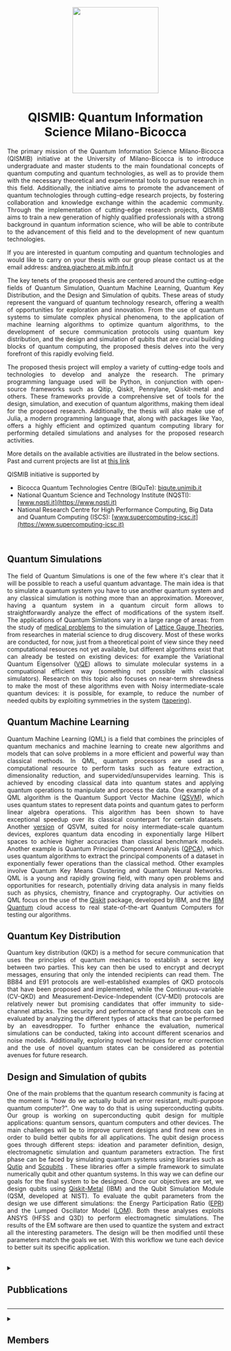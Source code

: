 <div align="center">
<img src="https://avatars.githubusercontent.com/u/74980247?s=400&u=a88078be8d5dd965e43c0e9b4acaddccae1ad431&v=4" width="200">

# QISMIB: Quantum Information Science Milano-Bicocca

</div>

<p align="justify"> The primary mission of the Quantum Information Science Milano-Bicocca (QISMIB) initiative at the University of Milano-Bicocca is to introduce undergraduate and master students to the main foundational concepts of quantum computing and quantum technologies, as well as to provide them with the necessary theoretical and experimental tools to pursue research in this field. Additionally, the initiative aims to promote the advancement of quantum technologies through cutting-edge research projects, by fostering collaboration and knowledge exchange within the academic community. Through the implementation of cutting-edge research projects, QISMIB aims to train a new generation of highly qualified professionals with a strong background in quantum information science, who will be able to contribute to the advancement of this field and to the development of new quantum technologies. </p>    
  
<p align="justify"> If you are interested in quantum computing and quantum technologies and would like to carry on your thesis with our group please contact us at the email address: <a href="mailto:andrea.giachero@mib.infn.it">andrea.giachero at mib.infn.it</a>
  
<p align="justify"> The key tenets of the proposed thesis are centered around the cutting-edge fields of Quantum Simulation, Quantum Machine Learning, Quantum Key Distribution, and the Design and Simulation of qubits. These areas of study represent the vanguard of quantum technology research, offering a wealth of opportunities for exploration and innovation. From the use of quantum systems to simulate complex physical phenomena, to the application of machine learning algorithms to optimize quantum algorithms, to the development of secure communication protocols using quantum key distribution, and the design and simulation of qubits that are crucial building blocks of quantum computing, the proposed thesis delves into the very forefront of this rapidly evolving field.  </p>

<p align="justify"> The proposed thesis project will employ a variety of cutting-edge tools and technologies to develop and analyze the research. The primary programming language used will be Python, in conjunction with open-source frameworks such as Qitip, Qiskit, Pennylane, Qiskit-metal and others. These frameworks provide a comprehensive set of tools for the design, simulation, and execution of quantum algorithms, making them ideal for the proposed research. Additionally, the thesis will also make use of Julia, a modern programming language that, along with packages like Yao, offers a highly efficient and optimized quantum computing library for performing detailed simulations and analyses for the proposed research activities.</p>   

More details on the available activities are illustrated in the below sections. Past and current projects are list at [this link](https://github.com/orgs/qismib/repositories)   

QISMIB initiative is supported by 
* Bicocca Quantum Technologies Centre (BiQuTe): [biqute.unimib.it](https://biqute.unimib.it/)
* National Quantum Science and Technology Institute (NQSTI): [www.nqsti.it](https://www.nqsti.it)
* National Research Centre for High Performance Computing, Big Data and Quantum Computing (ISCS): [www.supercomputing-icsc.it](https://www.supercomputing-icsc.it)



<br />

## Quantum Simulations
<p align="justify"> The field of Quantum Simulations is one of the few where it's clear that it will be possible to reach a useful quantum advantage. The main idea is that to simulate a quantum system you have to use another quantum system and any classical simulation is nothing more than an approximation. Moreover, having a quantum system in a quantum circuit form allows to straightforwardly analyze the effect of modifications of the system itself. The applications of Quantum Simlations vary in a large range of areas: from the study of <a href="https://pubmed.ncbi.nlm.nih.gov/34736057/">medical problems</a> to the simulation of <a href="https://arxiv.org/abs/1503.02312">Lattice Gauge Theories</a>, from researches in material science to drug discovery. Most of these works are conducted, for now, just from a theoretical point of view since they need computational resources not yet available, but different algorithms exist that can already be tested on existing devices: for example the Variational Quantum Eigensolver (<a href="https://arxiv.org/abs/2111.05176">VQE</a>) allows to simulate molecular systems in a compuational efficient way (something not possible with classical simulators). Research on this topic also focuses on near-term shrewdness to make the most of these algorithms even with Noisy intermediate-scale quantum devices: it is possible, for example, to reduce the number of needed qubits by exploiting symmetries in the system (<a href="https://arxiv.org/abs/1701.08213">tapering</a>).

</p>

## Quantum Machine Learning
<p align="justify"> Quantum Machine Learning (QML) is a field that combines the principles of quantum mechanics and machine learning to create new algorithms and models that can solve problems in a more efficient and powerful way than classical methods. In QML, quantum processors are used as a computational resource to perform tasks such as feature extraction, dimensionality reduction, and supervided/unsupervides learning. This is achieved by encoding classical data into quantum states and applying quantum operations to manipulate and process the data. One example of a QML algorithm is the Quantum Support Vector Machine (<a href="https://arxiv.org/pdf/1307.0471.pdf">QSVM</a>), which uses quantum states to represent data points and quantum gates to perform linear algebra operations. This algorithm has been shown to have exceptional speedup over its classical counterpart for certain datasets. Another <a href="https://arxiv.org/pdf/1307.0471.pdf">version</a> of QSVM, suited for noisy intermediate-scale quantum devices, explores quantum data encoding in exponentially large Hilbert spaces to achieve higher accuracies than classical benchmark models. Another example is Quantum Principal Component Analysis (<a href="https://www.nature.com/articles/nphys3029">QPCA</a>), which uses quantum algorithms to extract the principal components of a dataset in exponentially fewer operations than the classical method. Other examples involve Quantum Key Means Clustering and Quantum Neural Networks. QML is a young and rapidly growing field, with many open problems and opportunities for research, potentially driving data analysis in many fields such as physics, chemistry, finance and cryptography. Our activities on QML focus on the use of the <a href="https://qiskit.org/">Qiskit</a> package, developed by IBM, and the <a href="https://quantum-computing.ibm.com/?needs_refill=true">IBM Quantum</a> cloud access to real state-of-the-art Quantum Computers for testing our algorithms.


</p>


## Quantum Key Distribution
<p align="justify"> Quantum key distribution (QKD) is a method for secure communication that uses the principles of quantum mechanics to establish a secret key between two parties. This key can then be used to encrypt and decrypt messages, ensuring that only the intended recipients can read them. The BB84 and E91 protocols are well-established examples of QKD protocols that have been proposed and implemented, while the Continuous-variable (CV-QKD) and Measurement-Device-Independent (CV-MDI) protocols are relatively newer but promising candidates that offer immunity to side-channel attacks. The security and performance of these protocols can be evaluated by analyzing the different types of attacks that can be performed by an eavesdropper. To further enhance the evaluation, numerical simulations can be conducted, taking into account different scenarios and noise models. Additionally, exploring novel techniques for error correction and the use of novel quantum states can be considered as potential avenues for future research.
</p>


## Design and Simulation of qubits
<p align="justify"> One of the main problems that the quantum research community is facing at the moment is "how do we actually build an error resistant, multi-purpose quantum computer?". One way to do that is using superconducting qubits. 
Our group is working on superconducting qubit design for multiple applications: quantum sensors, quantum computers and other devices. The main challenges will be to improve current designs and find new ones in order to build better qubits for all applications. 
The qubit design process goes through different steps: ideation and parameter definition, design, electromagnetic simulation and quantum parameters extraction.
The first phase can be faced by simulating quantum systems using libraries such as <a href="https://qutip.org/">Qutip</a> and <a href="https://scqubits.readthedocs.io/en/latest/">Scqubits</a> . These libraries offer a simple framework to simulate numerically qubit and other quantum systems. In this way we can define our goals for the final system to be designed. 
Once our objectives are set, we design qubits using <a href="https://qiskit.org/metal/">Qiskit-Metal</a> (IBM) and the Qubit Simulation Module (QSM, developed at NIST). To evaluate the qubit parameters from the design we use different simulations: the Energy Participation Ratio (<a href="https://www.nature.com/articles/s41534-021-00461-8">EPR</a>) and the Lumped Oscillator Model (<a href="https://arxiv.org/abs/2103.10344">LOM</a>). Both these analyses exploits ANSYS (HFSS and Q3D) to perform electromagnetic simulations. The results of the EM software are then used to quantize the system and extract all the interesting parameters. The design will be then modified until these parameters match the goals we set. With this workflow we tune each device to better suit its specific application. </p>

<br />

<details>
<summary> <h2>Pubblications</h3> </summary>

* "**_Local fermion-to-qudit mappings_**",  
  R. Carobene, S. Barison, A. Giachero, and J. Nys, _in preparation_

* "**_Enhanced feature encoding and classification on distributed quantum hardware_**",  
  R. Moretti, A. Giachero, V. Radescu, M. Grossi,  <a href="https://arxiv.org/abs/2412.01664"> `2412.01664 [quant-ph]`  </a>

* "**_Assessment of few-hits machine learning classification algorithms for low energy physics in liquid argon detectors_**",  
  M. Biassoni _et al._, <a href="https://doi.org/10.1140/epjp/s13360-024-05287-9"> Eur. Phys. J. Plus 139 (2024) 8, 723 </a>,   <a href="https://arxiv.org/abs/2305.09744"> `2305.09744 [physics.ins-det]`  </a>

* "**_Sequence of penalties method to study excited states using VQE_**",  
  R. Carobene, S. Barison, A. Giachero,  <a href="https://doi.org/10.1088/2058-9565/acd1a9"> Quantum Sci. Technol. 8 (2023) 035014, </a>, <a href="https://arxiv.org/abs/2304.05262"> `2304.05262 [quant-ph]`  </a>
</details>

---

<details>
<summary> <h2>Members</h3> </summary>

### Internal collaborators
**Prof. Andrea Giachero - Associate Professor - Coordinator**  
*University of Milano-Bicocca, Milano, Italy*  
*INFN Unit of Milano-Bicocca, Milano, Italy*  
[andrea.giachero at mib.infn.it](mailto:andrea.giachero@mib.infn.it)  

**Prof. Angelo Nucciotti - Associate Professor - Director of the BiQuTe centre**  
*University of Milano-Bicocca, Milano, Italy*  
*INFN Unit of Milano-Bicocca, Milano, Italy*  
[angelo.nucciotti at mib.infn.it](mailto:angelo.nucciotti@mib.infn.it)  

**Prof. Pietro Govoni - Associate Professor**    
*University of Milano-Bicocca, Milano, Italy*    
*INFN Unit of Milano-Bicocca, Milano, Italy*    
[pietro.govoni at unimib.it](mailto:pietro.govoni@unimib.it)  


**Danilo Labranca - Ph.D. Student**  
*University of Milano-Bicocca, Milano, Italy*    
*INFN Unit of Milano-Bicocca, Milano, Italy*  
[danilo.labranca at mib.infn.it](mailto:danilo.labranca@mib.infn.it)

**Roberto Moretti - Ph.D. Student**    
*University of Milano-Bicocca, Milano, Italy*  
*INFN Unit of Milano-Bicocca, Milano, Italy*  
[roberto.moretti at mib.infn.it](mailto:roberto.moretti@mib.infn.it)

**Rodolfo Carobene - Ph.D. Student**   
*University of Milano-Bicocca, Milano, Italy*    
*INFN Unit of Milano-Bicocca, Milano, Italy*  
[rodolfo.carobene at mib.infn.it](mailto:rodolfo.carobene@mib.infn.it)

**Pietro Campana - Ph.D. Student**   
*University of Milano-Bicocca, Milano, Italy*    
*INFN Unit of Milano-Bicocca, Milano, Italy*  
[pietro.campana at mib.infn.it](mailto:pietro.campana@mib.infn.it)


### External collaborators
**Leonardo Banchi**  
*University of Florence*  
*INFN Unit of Florence*     
[leonardo.banchi at unifi.it](mailto:leonardo.banchi@unifi.it)

**Stefano Barison**  
*École polytechnique fédérale de Lausanne*  
[stefano.barison at epfl.ch](mailto:stefano.barison@epfl.ch)

**Stefano Carrazza**   
*University of Milano, Milano, Italy*      
*INFN Unit of Milano, Milano, Italy*  
*CERN Theory Group*  
[stefano.carrazza at unimi.it](mailto:stefano.carrazza@unimi.it)


**Michele Grossi**  
*CERN Quantum Technology Initiative*  
*CERN IT innovation*  
[michele.grossi at cern.ch](mailto:michele.grossi@cern.ch)

</details>

                                                                                                                                              
